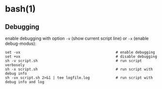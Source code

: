 
# bash(1)

## Debugging

  enable debugging with option `-v` (show current script line) or `-x` (enable debug-modus):

    set -vx                                            # enable debugging
    set +vx                                            # disable debugging
    sh -v script.sh                                    # run script verbosely
    sh -x script.sh                                    # run script with debug info
    sh -vx script.sh 2>&1 | tee logfile.log            # run script with debug info and log
